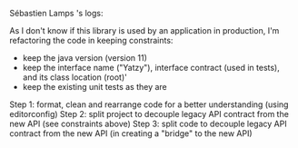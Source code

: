 ﻿Sébastien Lamps 's logs:

As I don't know if this library is used by an application in production, I'm refactoring the code in keeping constraints:
- keep the java version (version 11)
- keep the interface name ("Yatzy"), interface contract (used in tests), and its class location (root)'
- keep the existing unit tests as they are

Step 1: format, clean and rearrange code for a better understanding (using editorconfig)
Step 2: split project to decouple legacy API contract from the new API (see constraints above)
Step 3: split code to decouple legacy API contract from the new API (in creating a "bridge" to the new API)
